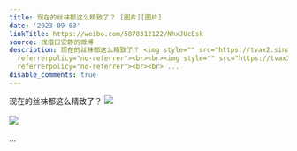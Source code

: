 ```yaml
---
title: 现在的丝袜都这么精致了？ [图片][图片]
date: '2023-09-03'
linkTitle: https://weibo.com/5878312122/NhxJUcEsk
source: 找借口安静的微博
description: 现在的丝袜都这么精致了？ <img style="" src="https://tvax2.sinaimg.cn/large/006pONvQly1hhj4gna61ej31400u0mzt.jpg"
  referrerpolicy="no-referrer"><br><br><img style="" src="https://tvax3.sinaimg.cn/large/006pONvQly1hhj4gnnw38j31400u0gol.jpg"
  referrerpolicy="no-referrer"><br><br> ...
disable_comments: true
---
```

现在的丝袜都这么精致了？ <img style="" src="https://tvax2.sinaimg.cn/large/006pONvQly1hhj4gna61ej31400u0mzt.jpg" referrerpolicy="no-referrer"><br><br><img style="" src="https://tvax3.sinaimg.cn/large/006pONvQly1hhj4gnnw38j31400u0gol.jpg" referrerpolicy="no-referrer"><br><br> ...